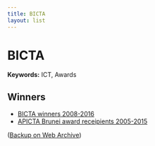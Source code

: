 ```yaml
---
title: BICTA
layout: list
---
```


# BICTA

**Keywords:** ICT, Awards

## Winners

* [BICTA winners 2008-2016](http://bicta.gov.bn/Theme/index.htm#recipients)
* [APICTA Brunei award receipients 2005-2015](http://bicta.gov.bn/Theme/index.htm#recipients)

([Backup on Web Archive](http://web.archive.org/web/20170322051334/http://bicta.gov.bn/Theme/index.htm))